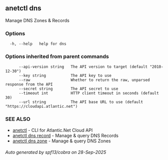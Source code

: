 ## anetctl dns

Manage DNS Zones & Records

### Options

```
  -h, --help   help for dns
```

### Options inherited from parent commands

```
      --api-version string   The API version to target (default "2010-12-30")
      --key string           The API key to use
      --raw                  Whether to return the raw, unparsed response from the API
      --secret string        The API secret to use
      --timeout int          HTTP client timeout in seconds (default 30)
      --url string           The API base URL to use (default "https://cloudapi.atlantic.net")
```

### SEE ALSO

* [anetctl](anetctl.md)	 - CLI for Atlantic.Net Cloud API
* [anetctl dns record](anetctl_dns_record.md)	 - Manage & query DNS Records
* [anetctl dns zone](anetctl_dns_zone.md)	 - Manage & query DNS Zones

###### Auto generated by spf13/cobra on 28-Sep-2025
